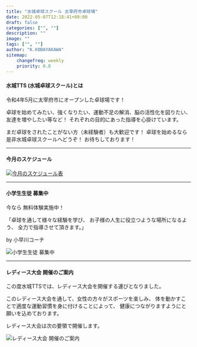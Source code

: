 ```yaml
---
title: "水城卓球スクール 太宰府市卓球場"
date: 2022-05-07T12:18:41+09:00
draft: false
categories: ["", ""]
description: ""
image: ""
tags: ["", ""]
author: "K.KOBAYAKAWA"
sitemap:
    changefreq: weekly
    priority: 0.8
---
```


#### 水城TTS (水城卓球スクール)とは

  令和4年5月に太宰府市にオープンした卓球場です！

  卓球を始めてみたい、強くなりたい、運動不足の解消、脳の活性化を図りたい、友達を増やしたい等など！
  それぞれの目的にあった指導を心掛けています。

  まだ卓球をされたことがない方（未経験者）も大歓迎です！
  卓球を始めるなら是非水城卓球スクールへどうぞ！
  お待ちしております！

<div class="pt-4"></div>
<hr />

#### 今月のスケジュール

<a href="/images/blog/2023_01.jpg"><img src="/images/blog/schedule_link2.jpg" alt="今月のスケジュール表" /></a>

<div class="pt-4"></div>
<hr />

#### 小学生生徒 募集中

今なら 無料体験実施中！

「卓球を通して様々な経験を学び、
お子様の人生に役立つような場所になるよう、
全力で指導させて頂きます。」

by 小早川コーチ

<img src="/images/blog/mtts_school_bosyu.jpg" class="img-fluid" alt="小学生生徒 募集中">

<div class="pt-4"></div>
<hr />

#### レディース大会 開催のご案内

この度水城TTSでは、レディース大会を開催する運びとなりました。

このレディース大会を通して、女性の方々がスポーツを楽しみ、
体を動かすことで適度な運動習慣を身に付けることによって、
健康につながりますようにと願いを込めております。

レディース大会は次の要領で開催します。

<img src="/images/blog/mtts_20220522_ladys_game-1.jpg" class="img-fluid" alt="レディース大会 開催のご案内">
